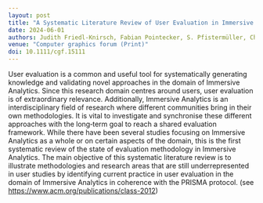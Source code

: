 ```yaml
---
layout: post
title: "A Systematic Literature Review of User Evaluation in Immersive Analytics"
date: 2024-06-01
authors: Judith Friedl-Knirsch, Fabian Pointecker, S. Pfistermüller, Christian Stach, Christoph Anthes & D. Roth
venue: "Computer graphics forum (Print)"
doi: 10.1111/cgf.15111
---
```

User evaluation is a common and useful tool for systematically generating knowledge and validating novel approaches in the domain of Immersive Analytics. Since this research domain centres around users, user evaluation is of extraordinary relevance. Additionally, Immersive Analytics is an interdisciplinary field of research where different communities bring in their own methodologies. It is vital to investigate and synchronise these different approaches with the long‐term goal to reach a shared evaluation framework. While there have been several studies focusing on Immersive Analytics as a whole or on certain aspects of the domain, this is the first systematic review of the state of evaluation methodology in Immersive Analytics. The main objective of this systematic literature review is to illustrate methodologies and research areas that are still underrepresented in user studies by identifying current practice in user evaluation in the domain of Immersive Analytics in coherence with the PRISMA protocol. (see https://www.acm.org/publications/class-2012)

